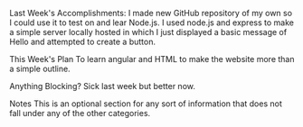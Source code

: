 Last Week's Accomplishments:
I made new GitHub repository of my own so I could use it to test on and lear Node.js. I used node.js and express to make a simple server locally hosted in which I just displayed a basic message of Hello and attempted to create a button.

This Week's Plan
To learn angular and HTML to make the website more than a simple outline.

Anything Blocking?
Sick last week but better now.

Notes
This is an optional section for any sort of information that does not fall under any of the other categories.
